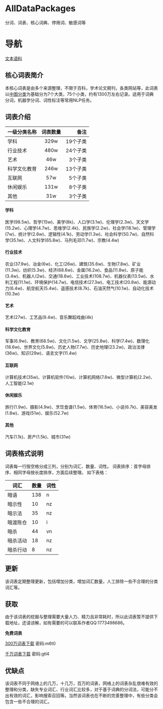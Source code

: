# AllDataPackages
分词、词表、核心词典、停用词、敏感词等  

# 导航
[文本语料](https://github.com/qianzhengyang/AllDataPackages/blob/master/%E6%96%87%E6%9C%AC%E8%AF%AD%E6%96%99.md)

## 核心词表简介
  本核心词表是由多个来源整理，不限于百科，学术论文期刊，各类网站等，此词表以[中图分类](http://ztflh.xhma.com/)为基础分为7个大类，75个小类，约有1300万左右记录。适用于词典分词，机器学分词、词性标注等常用NLP任务。

## 词表介绍

| 一级分类名称 | 词表数量 | 备注 |
|--------------|:--------:|-----:|
| 学科         |     329w     |   19个子类   |
| 行业技术     |      480w    |    24个子类  |
| 艺术         |      46w    |     3个子类 |
| 科学文化教育 |        246w  |     13个子类 |
| 互联网       |       57w   |     5个子类 |
| 休闲娱乐     |        131w  |     8个子类 |
| 其他         |       31w   |    3个子类  |


#### 学科
医学(98.5w)、哲学(15w)、美学(8k)、人口学(3.1w)、伦理学(2.3w)、天文学(15.2w)、心理学(4.7w)、思维学(2.4k)、民族学(2.2w)、社会学(18.1w)、管理学(7w)、统计学(2.6w)、逻辑性(4.1k)、劳动学(1.3w)、社会科学(50.7w)、自然科学(35.1w)、人文科学(65.8w)、马列毛邓(1.7w)、宗教(4.4w)

#### 行业技术
农业(37.9w)、冶金(6w)、化工(26w)、建筑(35.6w)、生物(7.8w)、矿业(11.3w)、纺织(5.3w)、经济(68.6w)、金属(16.2w)、食品(11.8w)、原子能(3.4w)、机器人(2w)、交通(18.6w)、工业技术(108.7w)、机器仪表(13.5w)、水利工程(11.1w)、环境保护(14.7w)、电信技术(27.3w)、电工技术(20.8w)、能源动力(6.4w)、航空航天(5.4w)、遥感技术(8.7k)、石油天然气(10.1w)、自动化技术(10.3w)

#### 艺术
艺术(27w)、工艺品(9.4w)、音乐舞蹈戏曲(4k)

#### 科学文化教育
军事(6.9w)、教育(68.5w)、文化(1.5w)、文学(25.8w)、科学(7.4w)、数理化(18.6w)、世界文化(5.8w)、历史人物(7.7w)、历史地理(23.2w)、政治法律(36w)、知识(29w)、语言文字(11.4w)

#### 互联网
计算机技术(35w)、计算机软件(10w)、计算机网络(7.8w)、微型计算机(2.2w)、人工智能(2.1w)

#### 休闲娱乐
旅行(1.9w)、摄影(4.9w)、烹饪食谱(1.5w)、体育(16.5w)、小说(6.7k)、美容美发(1.8w)、游戏(51w)、娱乐(52.7w)

#### 其他
汽车(1.1k)、房产(1.5k)、城市(31w)

## 词表格式说明
词表每一行按空格分成三列，分别为词汇、数量、词性。
词表排序：首字母排序、相同字母按长度排序，方面后续整理。
如下表格：

| 词汇 	| 数量 	| 词性 	|
|----------	|------	|------	|
| 暗语 	| 138 	| n 	|
| 暗示性 	| 10 	| nz 	|
| 暗示法 	| 35 	| nz 	|
| 暗渡陈仓 	| 10 	| i 	|
| 暗杀 	| 44 	| vn 	|
| 暗杀活动 	| 18 	| nz 	|
| 暗杀行动 	| 8 	| nz 	|


## 更新
  该词表定期整理更新，包括增加分类，增加词汇数量，人工排除一些不合理的分类词汇等。
## 获取
  由于该词表的挖掘与整理需要大量人力、精力且非常耗时，所以此词表暂不提供下载地址，还请谅解，如有需要的可以联系作者QQ:1773498686。

  **免费词表**
  
  [300万词表下载](https://pan.baidu.com/s/1HbK20epSUJ5_TcksrFFDdQ) 密码:m6t0
  
  [千万词表下载](https://pan.baidu.com/s/1rw6S7pqronrUfBRaIXK-pw) 密码:gtl4

## 优缺点
  该词表不同于网络上的几万，十几万，百万的词表，网络上的词表杂乱很难有效的整理和分类，缺失专业词汇、行业词汇比较多，对于基于词典的分词法，可能分不出有效的词汇，影响搜索召回等。当然该词表也在不断的完善整理中，有些分类会包含一些不合理的词汇。
